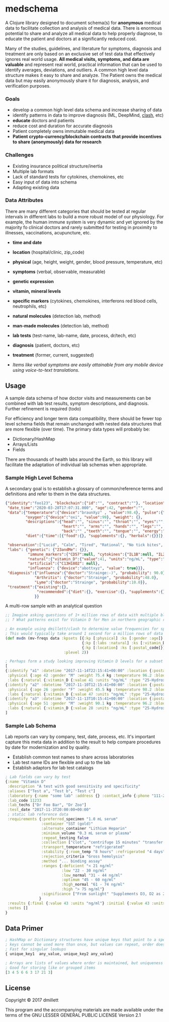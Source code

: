 # medschema

A Clojure library designed to document schema(s) for **anonymous** medical data to facilitate collection
and analysis of medical data. There is enormous potential to share and analyze all medical data to help
properly diagnose, to educate the patient and doctors at a significantly reduced cost.

Many of the studies, guidelines, and literature for symptoms, diagnosis and treatment are only based on
an exclusive set of test data that effectively ignores real world usage. **All medical visits, symptoms, and 
data are valuable** and represent real world, practical information that can be used to identify averages, deviations, 
and outliers. A common high level data structure makes it easy to share and analyze. The Patient owns the medical 
data but may easily anonymously share it for diagnosis, analysis, and verification purposes.

### Goals
* develop a common high level data schema and increase sharing of data
* identify patterns in data to improve diagnosis (ML, DeepMind, [clash](https://github.com/dmillett/clash), etc)
* **educate** doctors and patients
* reduce cost and duration for accurate diagnosis
* Patient completely owns immutable medical data
* **Patient crypto-currency/blockchain contracts that provide incentives to share (anonymously) data for research**

### Challenges
* Existing insurance political structure/inertia
* Multiple lab formats
* Lack of standard tests for cytokines, chemokines, etc
* Easy input of data into schema
* Adapting existing data

### Data Attributes
There are many different categories that should be tested at regular intervals in different labs to build a
more robust model of our physiology. For example, the human immune system is very dynamic and yet ignored by
the majority fo clinical doctors and rarely submitted for testing in proximity to illnesses, vaccinations, 
acupuncture, etc. 

* **time and date**
* **location** (hospital/clinic, zip_code)
* **physical** (age, height, weight, gender, blood pressure, temperature, etc) 
* **symptoms** (verbal, observable, measurable)
* **genetic expression**
* **vitamin, mineral levels**
* **specific markers** (cytokines, chemokines, interferons red blood cells, neutrophils, etc)
* **natural molecules** (detection lab, method)
* **man-made molecules**  (detection lab, method)
* **lab tests** (test-name, lab-name, date, process, dr/tech, etc)
* **diagnosis** (patient, doctors, etc)
* **treatment** (former, current, suggested)

* *Items like verbal symptoms are easily attainable from any mobile device using voice-to-text translations.*

## Usage

A sample data schema of how doctor visits and measurements can be combined with lab test results, symptom
descriptions, and diagnosis. Further refinement is required (todo)

For efficiency and longer term data compatibility, there should be fewer top level schema fields that remain unchanged
with nested data structures that are more flexible (over time). The primary data types will probably be:

* Dictionary/HashMap
* Arrays/Lists
* Fields

There are thousands of health labs around the Earth, so this library will facilitate the adaptation of individual lab schemas
when appropriate.

### Sample High Level Schema

A secondary goal is to establish a glossary of common/reference terms and definitions and refer to them in the 
data structures. 

```json
{"identity":"foo123", "blockchain":{"id":"", "contract":""}, "location":{"postal-code": "", "type": "home"}, 
 "date_time":"2020-03-28T17:07:31.000", "age":42, "gender":"", 
 "data":{"temperature":{"device":"braunXyz" , "value":98.4}, "pulse":{"device":"hand", "value":68}, 
         "oxygen":{"device":"oxi", "value":99}, "weight": {}, 
         "descriptions":{"head":"", "sinus":"", "throat":"", "eyes":"", "stomach":"", "intestines":"", "lungs":"",
                         "heart":"", "arms":"", "hands":"", "legs":"", "feet":"", "urine":"", "bowels":"", "skin":"",
                         "back":"" ,"teeth":"", "tongue":"", "energy":"", "general":""},
         "diet":{"time":[{"food":{}, "supplements":{}, "herbals":{}}]}, "exercise": {}, 

 "observation":["Lucid", "Calm", "Tired", "Rational", "No tick bites", "Upstate New York Autumn Camping Vacation"],
 "labs": {"genetic": {"23andMe": {}},
          "immune_markers":{"CD57":null, "cytokines":{"IL1B":null, "IL2":null, "IL6":null, "IL10":null, "TNF-a": null}, "chemokines":{}}, 
          "natural":{"vitamin_D":{"value":41, "units":"ng/mL", "type":"25-Hydroxy", "laboratory":{"name":"some lab", "code":"11233"}}}, 
          "artificial":{"C13H18O2": null},
          "influenza": {"device":"abottxyz", "value": true}}},
 "diagnosis":{"influenza":{"doctor":"Strainge:-)", "probability": 90.0}, 
             "Arthritis": {"doctor":"Strainge", "probability":48.0}, 
             "Lyme":{"doctor":"Strainge", "probability":10.0}},
 "treatment":{"existing":{}, 
              "recommended":{"diet":{}, "exercise":{}, "supplements":{},"herbals":{}, "prescriptions":{}, "therapies":{}}
             }}
```
A multi-row sample with an analytical question

```clojure
;; Imagine asking questions of 1+ million rows of data with multiple blood test readings. 
;; ? What patterns exist for Vitamin D for Men in northern geographic regions (postal code)?

; An example using dmillett/clash to determine value frequencies for specific data elements
; This would typically take around 1 second for a million rows of data like this
(def mvdn (mv-freqs data :kpsets [{:kp [:physical] :ks [:gender :age]} ; value frequencies for :gender, :age
                                  {:kp [:labs :natural] :ks [:vitamin_D]} ; value frequencies for :vitamin_D
                                  {:kp [:location] :ks [:postal_code]}] ; value frequencies for postal_code 
                          :plevel 2))

; Perhaps form a study looking improving Vitamin D levels for a subset of postal_codes  and older men?
[
{:identify "a1" :datetime "2017-11-14T22:15:41+00:00" :location {:postal_code "12345"} 
 :physical {:age 42 :gender "M" :weight 75.4 kg :temperature 96.2 :blood_pressure [:pressure 110 :heart_rate 72]}
 :labs {:natural {:vitamin_D {:value 41 :units "ng/mL" :type "25-Hydroxy" :laboratory "some lab 1" :lab_code "11233"}}}}
{:identify "a2" :datetime "2017-11-10T12:15:41+00:00" :location {:postal_code "78811"} 
 :physical {:age 26 :gender "F" :weight 45.5 kg :temperature 98.2 :blood_pressure [:pressure 105 :heart_rate 70]}
 :labs {:natural {:vitamin_D {:value 47 :units "ng/mL" :type "25-Hydroxy" :laboratory "some lab 2" :lab_code "123456"}}}}
{:identify "a3" :datetime "2017-11-13T10:15:41+00:00" :location {:postal_code "65477"} 
 :physical {:age 51 :gender "M" :weight 90.1 kg :temperature 96.2 :blood_pressure [:pressure 140 :heart_rate 80]}
 :labs {:natural {:vitamin_D {:value 28 :units "ng/mL" :type "25-Hydroxy" :laboratory "some lab" :lab_code "456722"}}}}
]
```

### Sample Lab Schema

Lab reports can vary by company, test, date, process, etc. It's important capture this meta data in addition to the
result to help compare procedures by date for modernization and by quality.
 
* Establish common test names to share across laboratories
* Lab test name IDs are flexible and up to the lab 
* Establish adaptors for lab test catalogs

```clojure
; Lab fields can vary by test
{:name "Vitamin D" 
 :description "A test with good sensitivity and specificity"
 :aliases ["Test a", "Test b", "Test c"]
 :laboratory {:name "some lab" :address {} :contact_info {:phone "111-222-3333" :email "test@somelab.com"}}
 :lab_code 11233
 :lab_techs ["Dr Foo Bar", "Dr Zoo"]
 :test_date "2017-11-3T20:00:00+00:00"
 ; static lab reference data
 :requirements {:preferred_specimen "1.0 mL serum"
                :container "SST (gold)"
                :alternate_container "Lithium Heparin"
                :minimum_volume "0.3 mL serum or plasma"
                :repeat_testing false
                :collection ["clot", "centrifuge 15 minutes" "transfer into tube <= 2 hours for non-gel tubes"]
                :transport_temperature "refrigerated"
                :stability {:room_temp "8 hours" :refrigerated "4 days" :frozen "6 months"}
                :rejection_criteria "Gross hemolysis"
                :method "... binding assay"
                :ranges {:deficient "< 21 ng/ml" 
                         :low "22 - 30 ng/ml" 
                         :low_normal "31 - 44 ng/ml" 
                         :optimum "45 - 60 ng/ml" 
                         :high_normal "61 - 74 ng/ml"
                         :high "> 75 ng/ml"}
                :significance ["From sunlight" "Supplements D3, D2 as 25-hydroxy vitamin D", "etc"]         
               } 
 :results {:final {:value 43 :units "ng/ml"} :initial {:value 43 :units "ng/ml"} :interpretation {}}
 :notes []
}
```

<a name="data_primer"></a>
## Data Primer

```clojure
; HashMap or Dictionary structures have unique keys that point to a specific value
; keys cannot be used more than once, but values can repeat, order does not matter
; Fast for singular lookups
{ unique_key1  any_value, unique_key2 any_value}   

; Arrays are lists of values where order is maintained, but uniqueness does not matter
; Good for storing like or grouped items
[3 4 5 6 6 3 17 21 3]
```

<a name="License"></a>

## License

Copyright © 2017 dmillett

This program and the accompanying materials are made available under the
terms of the GNU LESSER GENERAL PUBLIC LICENSE Version 2.1
